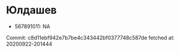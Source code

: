 # Юлдашев
- 567891011: NA

Commit: c8d11ebf942e7b7be4c343442bf0377748c587de
 fetched at: 20200922-201444
